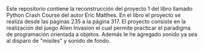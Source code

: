 Este repositorio contiene la reconstrucción del proyecto 1 del libro llamado Python Crash Course del autor Eric Matthes. 
En el libro el proyecto se realiza desde las páginas 235 a la página 317. El proyecto consiste en la realización del juego Alien Invasion el cual 
permite practicar el paradigma de programación orientada a objetos. Además le he agregado sonido ya sea al disparo de "misiles" y sonido de fondo.